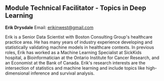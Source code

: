 ## Module Technical Facilitator - Topics in Deep Learning

**Erik Drysdale**
Email: [erikinwest@gmail.com](mailto:erikinwest@gmail.com)

Erik is a Senior Data Scientist with Boston Consulting Group's healthcare practice area. He has many years of industry experience developing and statistically validating machine models in healthcare contexts. In previous roles, Erik has worked as a Machine Learning Specialist at SickKids hospital, a Bioinformatician at the Ontario Institute for Cancer Research, and an Economist at the Bank of Canada. Erik's research interests are the intersection of statistics and machine learning and include topics like high-dimensional inference and survival analysis.